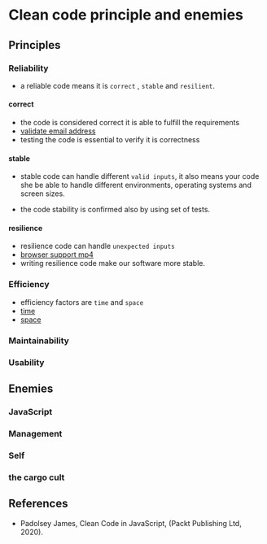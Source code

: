 # Clean code principle and enemies

## Principles

### Reliability

- a reliable code means it is `correct` , `stable` and `resilient`.
  
#### correct

- the code is considered correct it is able to fulfill the requirements
- [validate email address](./validate-email.test.js)
- testing the code is essential to verify it is correctness

#### stable

- stable code can handle different `valid inputs`, it also means
  your code she be able to handle different environments, operating systems
  and screen sizes.

- the code stability is confirmed also by using set of tests.

#### resilience

- resilience code can handle `unexpected inputs`
- [browser support mp4](./supportMp4.test.js)
- writing resilience code make our software more stable.

### Efficiency

- efficiency factors are `time` and `space`
- [time](./time.test.js)
- [space](./space.test.js)

### Maintainability

### Usability

## Enemies

### JavaScript

### Management

### Self

### the cargo cult

## References

- Padolsey James, Clean Code in JavaScript, (Packt Publishing Ltd, 2020).
